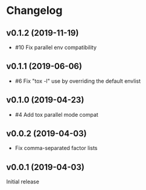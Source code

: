 Changelog
=========

v0.1.2 (2019-11-19)
-------------------

- #10 Fix parallel env compatibility

v0.1.1 (2019-06-06)
-------------------

- #6 Fix "tox -l" use by overriding the default envlist

v0.1.0 (2019-04-23)
-------------------

- #4 Add tox parallel mode compat

v0.0.2 (2019-04-03)
-------------------

- Fix comma-separated factor lists


v0.0.1 (2019-04-03)
-------------------

Initial release
